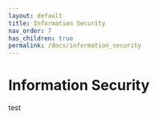 ```yaml
---
layout: default
title: Information Security
nav_order: 7
has_children: true
permalink: /docs/information_security
---
```




# Information Security

test